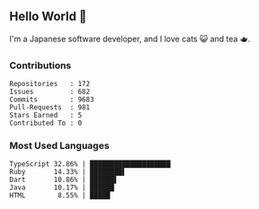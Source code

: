 ## Hello World 👋

I'm a Japanese software developer, and I love cats 😺 and tea 🫖.

### Contributions

    Repositories   : 172
    Issues         : 682
    Commits        : 9683
    Pull-Requests  : 981
    Stars Earned   : 5
    Contributed To : 0

### Most Used Languages

    TypeScript 32.86% | ████████████████████
    Ruby       14.33% | ████████▌
    Dart       10.86% | ██████▌
    Java       10.17% | ██████
    HTML        8.55% | █████
